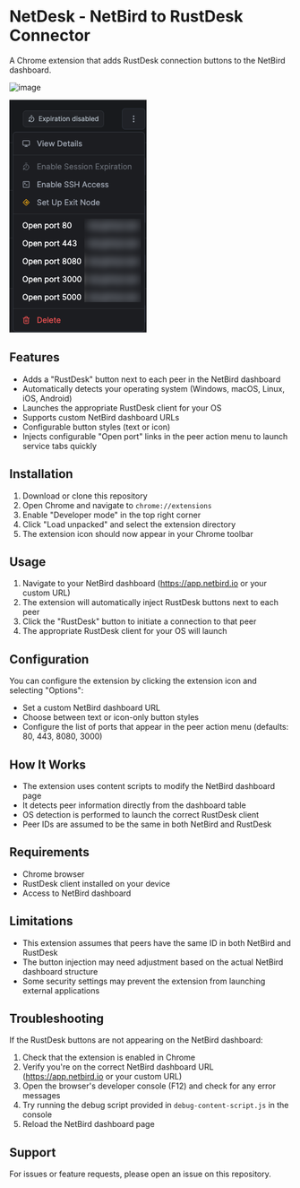 # NetDesk - NetBird to RustDesk Connector

A Chrome extension that adds RustDesk connection buttons to the NetBird dashboard.

<img width="1367" height="757" alt="image" src="https://github.com/user-attachments/assets/68d1db5e-779a-4243-9dc0-62b329507ec6" />


![Context menu ports screenshot](image.png)

## Features

- Adds a "RustDesk" button next to each peer in the NetBird dashboard
- Automatically detects your operating system (Windows, macOS, Linux, iOS, Android)
- Launches the appropriate RustDesk client for your OS
- Supports custom NetBird dashboard URLs
- Configurable button styles (text or icon)
- Injects configurable "Open port" links in the peer action menu to launch service tabs quickly

## Installation

1. Download or clone this repository
2. Open Chrome and navigate to `chrome://extensions`
3. Enable "Developer mode" in the top right corner
4. Click "Load unpacked" and select the extension directory
5. The extension icon should now appear in your Chrome toolbar

## Usage

1. Navigate to your NetBird dashboard (https://app.netbird.io or your custom URL)
2. The extension will automatically inject RustDesk buttons next to each peer
3. Click the "RustDesk" button to initiate a connection to that peer
4. The appropriate RustDesk client for your OS will launch

## Configuration

You can configure the extension by clicking the extension icon and selecting "Options":

- Set a custom NetBird dashboard URL
- Choose between text or icon-only button styles
- Configure the list of ports that appear in the peer action menu (defaults: 80, 443, 8080, 3000)

## How It Works

- The extension uses content scripts to modify the NetBird dashboard page
- It detects peer information directly from the dashboard table
- OS detection is performed to launch the correct RustDesk client
- Peer IDs are assumed to be the same in both NetBird and RustDesk

## Requirements

- Chrome browser
- RustDesk client installed on your device
- Access to NetBird dashboard

## Limitations

- This extension assumes that peers have the same ID in both NetBird and RustDesk
- The button injection may need adjustment based on the actual NetBird dashboard structure
- Some security settings may prevent the extension from launching external applications

## Troubleshooting

If the RustDesk buttons are not appearing on the NetBird dashboard:

1. Check that the extension is enabled in Chrome
2. Verify you're on the correct NetBird dashboard URL (https://app.netbird.io or your custom URL)
3. Open the browser's developer console (F12) and check for any error messages
4. Try running the debug script provided in `debug-content-script.js` in the console
5. Reload the NetBird dashboard page

## Support

For issues or feature requests, please open an issue on this repository.
